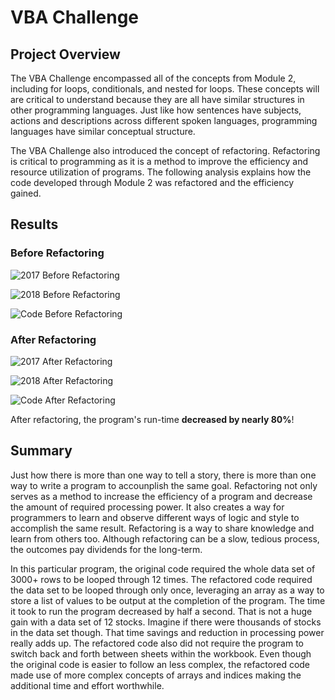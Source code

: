 # VBA Challenge

##  Project Overview
  The VBA Challenge encompassed all of the concepts from Module 2, including for loops, conditionals, and nested for loops. These concepts will are critical to understand because they are all have similar structures in other programming languages. Just like how sentences have subjects, actions and descriptions across different spoken languages, programming languages have similar conceptual structure.
  
  The VBA Challenge also introduced the concept of refactoring. Refactoring is critical to programming as it is a method to improve the efficiency and resource utilization of programs. The following analysis explains how the code developed through Module 2 was refactored and the efficiency gained.
  
## Results
  
  ### Before Refactoring
  ![2017 Before Refactoring](/blob/main/Resources/run_time_2017_before_refactoring.png)
  
  ![2018 Before Refactoring](/blob/main/Resources/run_time_%202018_before_refactoring.png)
  
  ![Code Before Refactoring](/blob/main/Resources/code_before_refactoring.png)
  
  ### After Refactoring
  ![2017 After Refactoring](/blob/main/Resources/run_time_2017_after_refactoring.png)
  
  ![2018 After Refactoring](/blob/main/Resources/run_time_2018_after_refactoring.png)
  
  ![Code After Refactoring](/blob/main/Resources/code_after_refactoring.png)
  
  After refactoring, the program's run-time **decreased by nearly 80%**!

## Summary
  Just how there is more than one way to tell a story, there is more than one way to write a program to accounplish the same goal. Refactoring not only serves as a method to increase the efficiency of a program and decrease the amount of required processing power. It also creates a way for programmers to learn and observe different ways of logic and style to accomplish the same result. Refactoring is a way to share knowledge and learn from others too. Although refactoring can be a slow, tedious process, the outcomes pay dividends for the long-term.
  
  In this particular program, the original code required the whole data set of 3000+ rows to be looped through 12 times. The refactored code required the data set to be looped through only once, leveraging an array as a way to store a list of values to be output at the completion of the program. The time it took to run the program decreased by half a second. That is not a huge gain with a data set of 12 stocks. Imagine if there were thousands of stocks in the data set though. That time savings and reduction in processing power really adds up. The refactored code also did not require the program to switch back and forth between sheets within the workbook. Even though the original code is easier to follow an less complex, the refactored code made use of more complex concepts of arrays and indices making the additional time and effort worthwhile.
